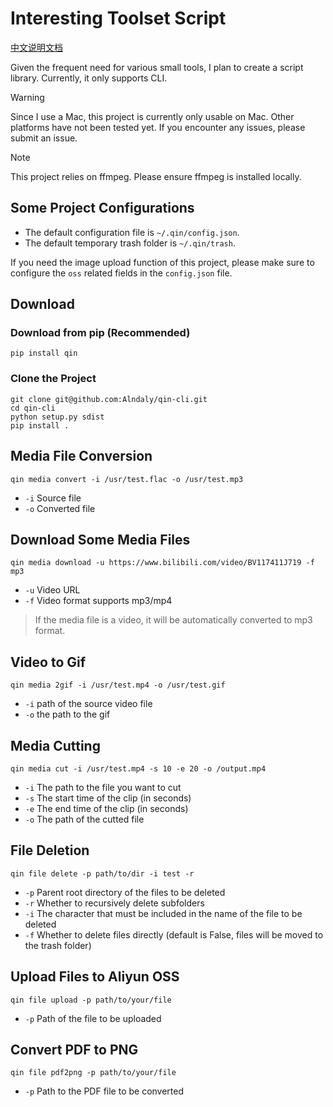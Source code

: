 # Interesting Toolset Script

[中文说明文档](./README/zh-CN.md)

Given the frequent need for various small tools, I plan to create a script library. Currently, it only supports CLI.

> [!warning]
> Since I use a Mac, this project is currently only usable on Mac. Other platforms have not been tested yet. If you encounter any issues, please submit an issue.

> [!note]
> This project relies on ffmpeg. Please ensure ffmpeg is installed locally.

## Some Project Configurations

- The default configuration file is `~/.qin/config.json`.
- The default temporary trash folder is `~/.qin/trash`.

If you need the image upload function of this project, please make sure to configure the `oss` related fields in the `config.json` file.

## Download

### Download from pip (Recommended)

```shell
pip install qin
```

### Clone the Project

```shell
git clone git@github.com:Alndaly/qin-cli.git
cd qin-cli
python setup.py sdist
pip install .
```

## Media File Conversion

```shell
qin media convert -i /usr/test.flac -o /usr/test.mp3
```

- `-i` Source file
- `-o` Converted file

## Download Some Media Files

```shell
qin media download -u https://www.bilibili.com/video/BV117411J719 -f mp3
```

- `-u` Video URL
- `-f` Video format supports mp3/mp4

> If the media file is a video, it will be automatically converted to mp3 format.

## Video to Gif

```shell
qin media 2gif -i /usr/test.mp4 -o /usr/test.gif
```

- `-i` path of the source video file
- `-o` the path to the gif

## Media Cutting

```shell
qin media cut -i /usr/test.mp4 -s 10 -e 20 -o /output.mp4
```

- `-i` The path to the file you want to cut 
- `-s` The start time of the clip (in seconds)
- `-e` The end time of the clip (in seconds)
- `-o` The path of the cutted file

## File Deletion

```shell
qin file delete -p path/to/dir -i test -r
```

- `-p` Parent root directory of the files to be deleted
- `-r` Whether to recursively delete subfolders
- `-i` The character that must be included in the name of the file to be deleted
- `-f` Whether to delete files directly (default is False, files will be moved to the trash folder)

## Upload Files to Aliyun OSS

```shell
qin file upload -p path/to/your/file
```

- `-p` Path of the file to be uploaded

## Convert PDF to PNG

```shell
qin file pdf2png -p path/to/your/file
```

- `-p` Path to the PDF file to be converted